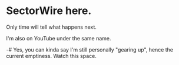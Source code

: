 # SectorWire here.
Only time will tell what happens next.

I'm also on YouTube under the same name.

-# Yes, you can kinda say I'm still personally "gearing up", hence the current emptiness. Watch this space.
